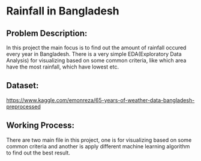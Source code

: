 # Rainfall in Bangladesh




## Problem Description:

In this project the main focus is to find out the amount of rainfall occured every year in Bangladesh. There is a very simple EDA(Exploratory Data Analysis) for visualizing based on some common criteria, like which area have the most rainfall, which have lowest etc.




## Dataset:

https://www.kaggle.com/emonreza/65-years-of-weather-data-bangladesh-preprocessed




## Working Process:


There are two main file in this project, one is for visualizing based on some common criteria and another is apply different machine learning algorithm to find out the best result.
